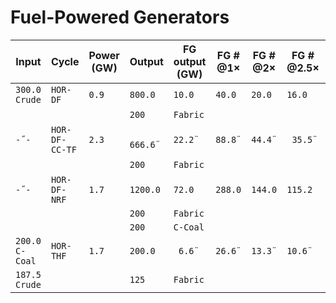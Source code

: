 # Fuel-Powered Generators

|Input|Cycle|Power (GW)|Output|FG output (GW)|FG # @1×|FG # @2×|FG # @2.5×|SFT|
|-----|-----|----------|------|--------------|--------|--------|----------|---|
|`300.0  Crude`|`HOR-DF`|`0.9`|` 800.0 `|`10.0 `|`40.0 `|`20.0 `|`16.0 `||
||||`200`|`Fabric`||||[💾](Fuel/test.sft)|
|`-˝-`|`HOR-DF-CC-TF`|`2.3`|` 666.6¨`|`22.2¨`|`88.8¨`|`44.4¨`|` 35.5¨`||
||||`200`|`Fabric`||||[💾](Fuel/test.sft)|
|`-˝-`|`HOR-DF-NRF`|`1.7`|`1200.0 `|`72.0 `|`288.0`|`144.0`|`115.2 `|[💾](Fuel/test.sft)|
||||`200`|`Fabric`|||||
||||`200`|`C-Coal`|||||
|`200.0 C-Coal`|`HOR-THF`|`1.7`|` 200.0 `|` 6.6¨`|`26.6¨`|`13.3¨`|`10.6¨`|[💾](Fuel/test.sft)|
|`187.5  Crude`|||`125`|`Fabric`|||||

